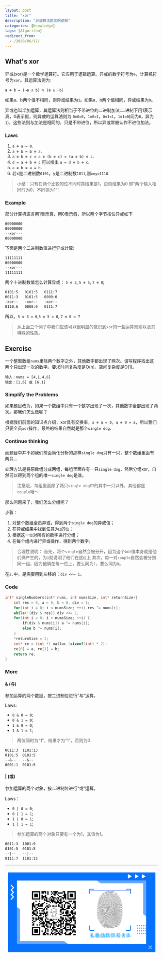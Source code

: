 ```yaml
---
layout: post
title: "xor"
description: "异或算法题实例讲解"
categories: [Knowledge]
tags: [Algorithm]
redirect_from:
  - /2020/06/17/
---
```


## What's xor

异或(xor)是一个数学运算符。它应用于逻辑运算。异或的数学符号为`⊕`，计算机符号为`xor`。其运算法则为:

`a ⊕ b = (¬a ∧ b) ∨ (a ∧ ¬b)`

如果a、b两个值不相同，则异或结果为`1`。如果a、b两个值相同，异或结果为`0`。

异或也叫半加运算，其运算法则相当于不带进位的二进制加法:二进制下用1表示真，0表示假，则异或的运算法则为:`0⊕0=0`，`1⊕0=1`，`0⊕1=1`，`1⊕1=0`(同为`0`，异为`1`)，这些法则与加法是相同的，只是不带进位，所以异或常被认作不进位加法。

### Laws

1. `a ⊕ a = 0`.
2. `a ⊕ b = b ⊕ a`.
3. `a ⊕ b ⊕ c = a ⊕ (b ⊕ c) = (a ⊕ b) ⊕ c`.
4. `d = a ⊕ b ⊕ c` 可以推出 `a = d ⊕ b ⊕ c`.
5. `a ⊕ b ⊕ a = b`.
6. 若x是二进制数`0101`，y是二进制数`1011`,则`x⊕y=1110`.

> 小结：只有在两个比较的位不同时其结果是1，否则结果为0
> 即"两个输入相同时为0，不同则为1"!

### Example

部分计算机语言用1表示真，用0表示假，所以两个字节按位异或如下

    00000000
    00000000
    --xor---
    00000000

下面是两个二进制数值进行异或计算:

    11111111
    00000000
    --xor---
    11111111

两个十进制数值怎么计算异或： `5 ⊕ 3`, `5 ⊕ 5`, `7 ⊕ 0`;

    0101:5   0101:5   0111:7
    0011:3   0101:5   0000:0
    -xor--   -xor--   -xor--
    0110:6   0000:0   0111:7

所以，`5 ⊕ 3 = 6`,`5 ⊕ 5 = 0`, `7 ⊕ 0 = 7`

>从上面三个例子中我们应该可以很明显的意识到`xor`的一些运算规则以及其特殊的性质。

## Exercise

一个整型数组`nums`里除两个数字之外，其他数字都出现了两次。请写程序找出这两个只出现一次的数字。要求时间复杂度是O(n)，空间复杂度是O(1)。

    输入：nums = [4,1,4,6]
    输出：[1,6] 或 [6,1]

### Simplify the Problems

如果题目改为，如果一个数组中只有一个数字出现了一次，其他数字全部出现了两次。那我们怎么做呢？

根据我们前面的知识点介绍，xor具有交换率，`a ⊕ a = 0`，`a ⊕ 0 = a`，所以我们只要全员`xor`操作，最终的结果自然就是那个`single dog`.

### Continue thinking

而题目中并不如我们前面简化分析的那样`single dog`只有一只，整个数组里面有两只...

处理方法是将原数组分成两组，每组里面各有一只`single dog`，然后分组xor，自然可以得到两个组的唯一`single dog`是谁。

>注意哦，每组里面除了两只`single dog`中的其中一只以外，其他都是`couple`哦～

那么问题来了，我们怎么分组呢？

步骤：

1. 对整个数组全员异或，得到两个`single dog`的异或值；
2. 在异或结果中找到任意为`1`的`位`；
3. 根据这一`位`对所有的数字进行分组；
4. 在每个组内进行异或操作，得到两个数字。

> 合理性说明：
> 首先，两个`single`自然会被分开，因为这个xor值本身就是他们俩产生的，为`1`就说明了他们在这`位`上
> 其次，每一对`couple`自然会被分到同一组，因为他俩在每一位上，要么同为`1`，要么同为`0`。

在`2.`中，是需要用到左移的：`div <<= 1`。

### Code

```cpp
int* singleNumbers(int* nums, int numsSize, int* returnSize){
    int res = 0, a = 0, b = 0, div = 1;
    for(int i = 0; i < numsSize; ++i) res ^= nums[i];
    while(!(div & res)) div <<= 1;
    for(int i = 0; i < numsSize; ++i) {
        if(div & nums[i]) a ^= nums[i];
        else b ^= nums[i];
    }
    *returnSize = 2;
    int* re = (int *) malloc (sizeof(int) * 2);
    re[0] = a, re[1] = b;
    return re;
}
```

### More

#### & (与)

参加运算的两个数据，按二进制位进行“与”运算。

Laws:

* `0 & 0 = 0`;
* `0 & 1 = 0`;
* `1 & 0 = 0`;
* `1 & 1 = 1`;

> 两位同时为“1”，结果才为“1”，否则为0

    0011:3  1101:13
    0101:5  0101:5
    --&--   --&--
    0001:1  0101:5

#### | (或)

参加运算的两个对象，按二进制位进行“或”运算。

Laws：

* `0 | 0 = 0`;
* `0 | 1 = 1`;
* `1 | 0 = 1`;
* `1 | 1 = 1`;

> 参加运算的两个对象只要有一个为1，其值为1。

    0011:3  1001:9
    0101:5  0101:5
    --|--   --|--
    0111:7  1101:13

---

![关注公众号"永远学习的小歪“，掌握最新的消息动态～](https://raw.githubusercontent.com/AuthurWhywait/PicBed/master/Others/%E6%A8%AA%E7%89%88%E4%BA%8C%E7%BB%B4%E7%A0%81_%E5%8A%A8%E6%80%81.gif)
